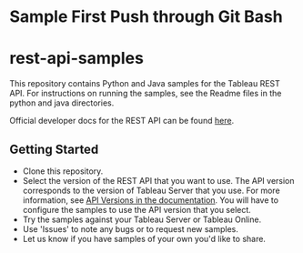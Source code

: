 # Sample First Push through Git Bash
# rest-api-samples
This repository contains Python and Java samples for the Tableau REST API. For instructions on running the samples, see the Readme files in the python and java directories.

Official developer docs for the REST API can be found [here](http://onlinehelp.tableau.com/current/api/rest_api/en-us/help.htm).

Getting Started
---------------

* Clone this repository.
* Select the version of the REST API that you want to use. The API version corresponds to the version of Tableau Server that you use.
  For more information, see [API Versions in the documentation](http://onlinehelp.tableau.com/current/api/rest_api/en-us/help.htm#REST/rest_api_concepts_versions.htm). You will have to configure the samples to use the API version that you select.
* Try the samples against your Tableau Server or Tableau Online.
* Use 'Issues' to note any bugs or to request new samples.
* Let us know if you have samples of your own you'd like to share.

